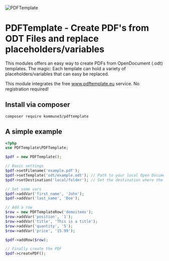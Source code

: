 ![PDFTemplate](https://raw.github.com/Kommune3/PDFTemplate/master/examples/images/pdftemplate.jpg)

# PDFTemplate - Create PDF's from ODT Files and replace placeholders/variables

This modules offers an easy way to create PDFs from OpenDocument (.odt) templates. The magic: Each template can hold a
variety of placeholders/variables that can easy be replaced.

This module integrates the free www.pdftemplate.eu service. No registration required!

## Install via composer
```console
composer require kommune3/pdftemplate
```

## A simple example

```php
<?php
use PDFTemplate\PDFTemplate;

$pdf = new PDFTemplate();

// Basic settings
$pdf->setFilename('example.pdf');
$pdf->setTemplate('odt/example.odt'); // Path to your local Open Document Template
$pdf->setDestination('local/folder'); // Set the destination where the generated PDF should be stored

// Set some vars
$pdf->addVar('first_name', 'John');
$pdf->addVar('last_name', 'Doe');

// Add a row
$row = new PDFTemplateRow('demoitems');
$row->addVar('position', '1');
$row->addVar('title', 'This is a title');
$row->addVar('quantity', '5');
$row->addVar('price', '15.99');

$pdf->addRow($row);

// Finally create the PDF
$pdf->createPDF();
```
